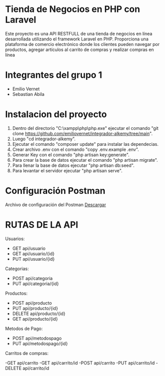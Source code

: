# Tienda de Negocios en PHP con Laravel

Este proyecto es una API RESTFULL de una tienda de negocios en línea desarrollada utilizando el framework Laravel en PHP. Proporciona una plataforma de comercio electrónico donde los clientes pueden navegar por productos, agregar artículos al carrito de compras y realizar compras en línea

# Integrantes del grupo 1

- Emilio Vernet
- Sebastian Abila

# Instalacion del proyecto

1) Dentro del directorio "C:\\xampp\\php\\php.exe" ejecutar el comando "git clone https://github.com/emiliovernet/integrador-alkemy/tree/main".
2) Luego "cd integrador-alkemy".
3) Ejecutar el comando "composer update" para instalar las dependecias.
4) Crear archivo .env con el comando "copy .env.example .env".
5) Generar Key con el comando "php artisan key:generate".
6) Para crear la base de datos ejecutar el comando "php artisan migrate".
7) Para llenar la base de datos ejecutar "php artisan db:seed".
8) Para levantar el servidor ejecutar "php artisan serve".


# Configuración Postman

Archivo de configuración del Postman [Descargar](https://github.com/emiliovernet/integrador-alkemy/tree/main)

# RUTAS DE LA API

Usuarios:

- GET api/usuario 
- GET api/usuario/{id}
- PUT api/usuario/{id}

Categorias:

- POST api/categoria
- PUT api/categoria/{id}

Productos:

- POST api/producto
- PUT api/producto/{id}
- DELETE api/producto/{id}
- GET api/producto/{id}

Metodos de Pago:

- POST api/metodospago
- PUT api/metodospago/{id}

Carritos de compras:

-GET api/carrito
-GET api/carrito/id
-POST api/carrito
-PUT api/carrito/id
-DELETE api/carrito/id